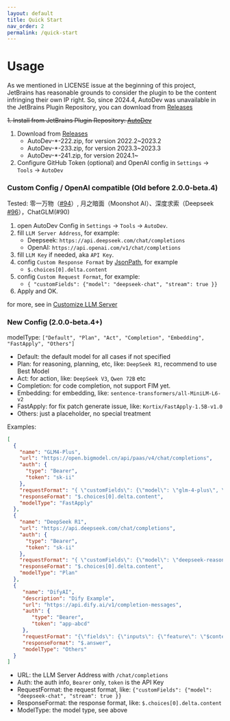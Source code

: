 ```yaml
---
layout: default
title: Quick Start
nav_order: 2
permalink: /quick-start
---
```


# Usage

As we mentioned in LICENSE issue at the beginning of this project, JetBrains has reasonable grounds to consider 
the plugin to be the content infringing their own IP right.
So, since 2024.4, AutoDev was unavailable in the JetBrains Plugin Repository, you can download from 
[Releases](https://github.com/unit-mesh/auto-dev/releases)

~~1. Install from JetBrains Plugin Repository: [AutoDev](https://plugins.jetbrains.com/plugin/21520-autodev)~~
1. Download from [Releases](https://github.com/unit-mesh/auto-dev/releases)
   - AutoDev-*-222.zip, for version 2022.2~2023.2
   - AutoDev-*-233.zip, for version 2023.3~2023.3
   - AutoDev-*-241.zip, for version 2024.1~
2. Configure GitHub Token (optional) and OpenAI config in `Settings` -> `Tools` -> `AutoDev`

### Custom Config / OpenAI compatible (Old before 2.0.0-beta.4)

Tested: 零一万物（[#94](https://github.com/unit-mesh/auto-dev/issues/94)）, 月之暗面（Moonshot
AI）、深度求索（Deepseek [#96](https://github.com/unit-mesh/auto-dev/issues/96)），ChatGLM(#90)

1. open AutoDev Config in `Settings` -> `Tools` -> `AutoDev`.
2. fill `LLM Server Address`, for example:
   - Deepseek: `https://api.deepseek.com/chat/completions`
   - OpenAI: `https://api.openai.com/v1/chat/completions`
3. fill `LLM Key` if needed, aka `API Key`.
4. config `Custom Response Format` by [JsonPath](https://github.com/json-path/JsonPath), for example
   - `$.choices[0].delta.content`
5. config `Custom Request Format`, for example:
   - `{ "customFields": {"model": "deepseek-chat", "stream": true }}`
6. Apply and OK.

for more, see in [Customize LLM Server](/custom/llm-server)

### New Config (2.0.0-beta.4+)

modelType: `["Default", "Plan", "Act", "Completion", "Embedding", "FastApply", "Others"]`

- Default: the default model for all cases if not specified
- Plan: for reasoning, planning, etc, like: `DeepSeek R1`, recommend to use Best Model
- Act: for action, like: `DeepSeek V3`, `Qwen 72B` etc
- Completion: for code completion, not support FIM yet.
- Embedding: for embedding, like: `sentence-transformers/all-MiniLM-L6-v2`
- FastApply: for fix patch generate issue, like: `Kortix/FastApply-1.5B-v1.0`
- Others: just a placeholder, no special treatment

Examples:

```json
[
  {
    "name": "GLM4-Plus",
    "url": "https://open.bigmodel.cn/api/paas/v4/chat/completions",
    "auth": {
      "type": "Bearer",
      "token": "sk-ii"
    },
    "requestFormat": "{ \"customFields\": {\"model\": \"glm-4-plus\", \"stream\": true}}",
    "responseFormat": "$.choices[0].delta.content",
    "modelType": "FastApply"
  },
  {
    "name": "DeepSeek R1",
    "url": "https://api.deepseek.com/chat/completions",
    "auth": {
      "type": "Bearer",
      "token": "sk-ii"
    },
    "requestFormat": "{ \"customFields\": {\"model\": \"deepseek-reasoner\", \"stream\": true}}",
    "responseFormat": "$.choices[0].delta.content",
    "modelType": "Plan"
  },
  {
     "name": "DifyAI",
     "description": "Dify Example",
     "url": "https://api.dify.ai/v1/completion-messages",
     "auth": {
        "type": "Bearer",
        "token": "app-abcd"
     },
     "requestFormat": "{\"fields\": {\"inputs\": {\"feature\": \"$content\"}, \"response_mode\": \"streaming\", \"user\": \"phodal\" }}",
     "responseFormat": "$.answer",
     "modelType": "Others"
  }
]
```

- URL: the LLM Server Address with `/chat/completions`
- Auth: the auth info, `Bearer` only, `token` is the API Key
- RequestFormat: the request format, like: `{"customFields": {"model": "deepseek-chat", "stream": true }}`
- ResponseFormat: the response format, like: `$.choices[0].delta.content`
- ModelType: the model type, see above
